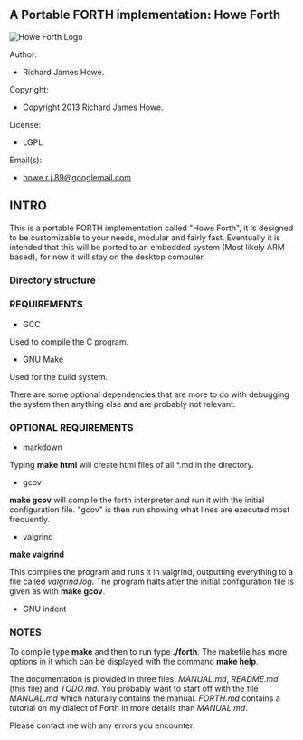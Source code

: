 ## A Portable FORTH implementation: Howe Forth

![Howe Forth Logo](https://raw.github.com/howerj/c-forth/master/doc/logo.png "By the power of HOWE FORTH!")


Author:             

* Richard James Howe.

Copyright:          

* Copyright 2013 Richard James Howe.

License:            

* LGPL

Email(s):              

* howe.r.j.89@googlemail.com

## INTRO

This is a portable FORTH implementation called "Howe Forth", it is designed to
be customizable to your needs, modular and fairly fast. Eventually it is
intended that this will be ported to an embedded system (Most likely ARM based),
for now it will stay on the desktop computer.

### Directory structure



### REQUIREMENTS

* GCC

Used to compile the C program.

* GNU Make

Used for the build system.

There are some optional dependencies that are more to do with debugging the
system then anything else and are probably not relevant. 

### OPTIONAL REQUIREMENTS

* markdown

Typing **make html** will create html files of all \*.md in the directory. 

* gcov

**make gcov** will compile the forth interpreter and run it with the initial
configuration file. "gcov" is then run showing what lines are executed most
frequently.

* valgrind

**make valgrind**

This compiles the program and runs it in valgrind, outputting everything to a
file called *valgrind.log*. The program halts after the initial configuration
file is given as with **make gcov**.

* GNU indent

### NOTES

To compile type **make** and then to run type **./forth**. The makefile has more
options in it which can be displayed with the command **make help**.

The documentation is provided in three files: *MANUAL.md*, *README.md* (this
file) and *TODO.md*. You probably want to start off with the file *MANUAL.md*
which naturally contains the manual. *FORTH.md* contains a tutorial on my
dialect of Forth in more details than *MANUAL.md*.

Please contact me with any errors you encounter.

